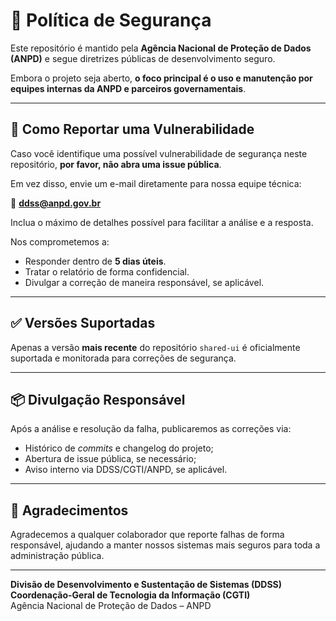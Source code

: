 # 🔐 Política de Segurança

Este repositório é mantido pela **Agência Nacional de Proteção de Dados (ANPD)** e segue diretrizes públicas de desenvolvimento seguro.

Embora o projeto seja aberto, **o foco principal é o uso e manutenção por equipes internas da ANPD e parceiros governamentais**.

---

## 📣 Como Reportar uma Vulnerabilidade

Caso você identifique uma possível vulnerabilidade de segurança neste repositório, **por favor, não abra uma issue pública**.

Em vez disso, envie um e-mail diretamente para nossa equipe técnica:

📧 **ddss@anpd.gov.br**

Inclua o máximo de detalhes possível para facilitar a análise e a resposta.

Nos comprometemos a:

- Responder dentro de **5 dias úteis**.
- Tratar o relatório de forma confidencial.
- Divulgar a correção de maneira responsável, se aplicável.

---

## ✅ Versões Suportadas

Apenas a versão **mais recente** do repositório `shared-ui` é oficialmente suportada e monitorada para correções de segurança.

---

## 📦 Divulgação Responsável

Após a análise e resolução da falha, publicaremos as correções via:

- Histórico de _commits_ e changelog do projeto;
- Abertura de issue pública, se necessário;
- Aviso interno via DDSS/CGTI/ANPD, se aplicável.

---

## 🤝 Agradecimentos

Agradecemos a qualquer colaborador que reporte falhas de forma responsável, ajudando a manter nossos sistemas mais seguros para toda a administração pública.

---

**Divisão de Desenvolvimento e Sustentação de Sistemas (DDSS)**  
**Coordenação-Geral de Tecnologia da Informação (CGTI)**  
Agência Nacional de Proteção de Dados – ANPD
